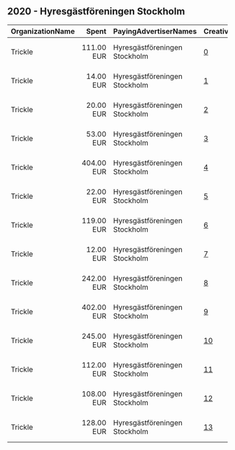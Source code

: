 ## 2020 - Hyresgästföreningen Stockholm 
|OrganizationName|Spent|PayingAdvertiserNames|CreativeUrls|Impressions|Genders|AgeBrackets|CountryCodes|BillingAddresses|CandidateBallotInformation|
|:---|---:|:---|:---|---:|:---|:---|:---|:---|:---|
|Trickle|111.00 EUR|Hyresgästföreningen Stockholm|[0](https://www.snap.com/political-ads/asset/64b15230e218652fd74398c0734c9276d0e64709d7c93f440c4d1bd2ff158d59?mediaType=mp4)|79,099||20-30|sweden|"Lillbrogatan 8,PITEÅ, 941 32,SE"||
|Trickle|14.00 EUR|Hyresgästföreningen Stockholm|[1](https://www.snap.com/political-ads/asset/727e713111ef0cf07b1647cf6475273325994c7af71fe39b867fb13df4af7b80?mediaType=mp4)|10,447||20-30|sweden|"Lillbrogatan 8,PITEÅ, 941 32,SE"||
|Trickle|20.00 EUR|Hyresgästföreningen Stockholm|[2](https://www.snap.com/political-ads/asset/a793b5228815e8f03157f4cd6a5865c5335ef265f9be8d5d2fd5af31b9f84f7c?mediaType=mp4)|15,876||20-30|sweden|"Lillbrogatan 8,PITEÅ, 941 32,SE"||
|Trickle|53.00 EUR|Hyresgästföreningen Stockholm|[3](https://www.snap.com/political-ads/asset/f18ce6b5ea72a27f9891c5b19a97d0442e760c72e0091bb051510f9cb46ec61e?mediaType=mp4)|35,360||20-30|sweden|"Lillbrogatan 8,PITEÅ, 941 32,SE"||
|Trickle|404.00 EUR|Hyresgästföreningen Stockholm|[4](https://www.snap.com/political-ads/asset/af480308086643161519d3198afd54ce2aee6a8d69bd09bbe47db39132f04dbc?mediaType=mp4)|377,084||20-30|sweden|"Lillbrogatan 8,PITEÅ, 941 32,SE"||
|Trickle|22.00 EUR|Hyresgästföreningen Stockholm|[5](https://www.snap.com/political-ads/asset/16b4890f73e21da658b1976eeac284a64fce74337e07efda61a1f7aa5531e4dd?mediaType=mp4)|19,533||20-30|sweden|"Lillbrogatan 8,PITEÅ, 941 32,SE"||
|Trickle|119.00 EUR|Hyresgästföreningen Stockholm|[6](https://www.snap.com/political-ads/asset/a038e3c883674bbfad4648987fc77294e61828465379c9040e3845a3d26c5d72?mediaType=mp4)|104,053||20-30|sweden|"Lillbrogatan 8,PITEÅ, 941 32,SE"||
|Trickle|12.00 EUR|Hyresgästföreningen Stockholm|[7](https://www.snap.com/political-ads/asset/283fca8cd8c0ad6976351052b460f2a219a824602ea7b06c5411e570bc863d57?mediaType=mp4)|8,886||20-30|sweden|"Lillbrogatan 8,PITEÅ, 941 32,SE"||
|Trickle|242.00 EUR|Hyresgästföreningen Stockholm|[8](https://www.snap.com/political-ads/asset/9cbb09a4a117f828e28b4f7aefbc39c68b352a293e5402a2893a8b8b0dad8189?mediaType=mp4)|187,151||20-30|sweden|"Lillbrogatan 8,PITEÅ, 941 32,SE"||
|Trickle|402.00 EUR|Hyresgästföreningen Stockholm|[9](https://www.snap.com/political-ads/asset/30c02e1846a703c3eb12792fa03ef2d06d19d7942c4a2a4c159bf83b625f5df5?mediaType=mp4)|330,820||20-30|sweden|"Lillbrogatan 8,PITEÅ, 941 32,SE"||
|Trickle|245.00 EUR|Hyresgästföreningen Stockholm|[10](https://www.snap.com/political-ads/asset/04eb1faec9b96b3c54b9174cd7e8aece4d691fb874ae0de6b9ca5d8848d49952?mediaType=mp4)|167,651||20-30|sweden|"Lillbrogatan 8,PITEÅ, 941 32,SE"||
|Trickle|112.00 EUR|Hyresgästföreningen Stockholm|[11](https://www.snap.com/political-ads/asset/a6d6bbce9917b67f479c1cb0d16eaace1b445d1bda6636fe7b6054a295d5c28b?mediaType=mp4)|88,557||20-30|sweden|"Lillbrogatan 8,PITEÅ, 941 32,SE"||
|Trickle|108.00 EUR|Hyresgästföreningen Stockholm|[12](https://www.snap.com/political-ads/asset/f3f3b5c8084d3ce073d03494d3adc0dee1ae81bbbc32e4fb9a720e7795540f98?mediaType=mp4)|85,573||20-30|sweden|"Lillbrogatan 8,PITEÅ, 941 32,SE"||
|Trickle|128.00 EUR|Hyresgästföreningen Stockholm|[13](https://www.snap.com/political-ads/asset/524e2fcf8be452f71ebba0bc89fba398f515f1e16ca13daa9f1d51ef4db6279f?mediaType=mp4)|99,248||20-30|sweden|"Lillbrogatan 8,PITEÅ, 941 32,SE"||
